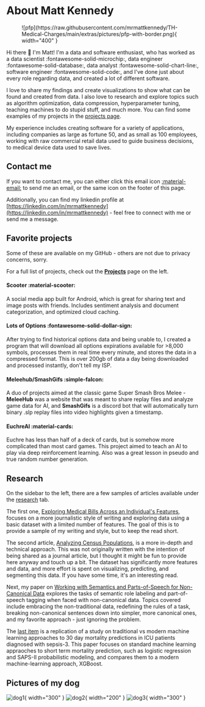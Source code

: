 # About Matt Kennedy

<!-- ![pfp](https://raw.githubusercontent.com/mrmattkennedy/TH-Medical-Charges/main/extras/pictures/pfp-with-border.png) -->
<figure markdown>
  ![pfp](https://raw.githubusercontent.com/mrmattkennedy/TH-Medical-Charges/main/extras/pictures/pfp-with-border.png){ width="400" }
</figure>

Hi there :wave: I'm Matt! I'm a data and software enthusiast, who has worked as a data scientist :fontawesome-solid-microchip:, data engineer :fontawesome-solid-database:, data analyst :fontawesome-solid-chart-line:, software engineer :fontawesome-solid-code:, and I've done just about every role regarding data, and created a lot of different software.

I love to share my findings and create visualizations to show what can be found and created from data. I also love to research and explore topics such as algorithm optimization, data compression, hyperparameter tuning, teaching machines to do stupid stuff, and much more. You can find some examples of my projects in the [projects page](/projects).

My experience includes creating software for a variety of applications, including companies as large as fortune 50, and as small as 100 employees, working with raw commercial retail data used to guide business decisions, to medical device data used to save lives.

## Contact me
If you want to contact me, you can either click this email icon [:material-email:](mailto:mdkennedy03@gmail.com) to send me an email, or the same icon on the footer of this page.

Additionally, you can find my linkedin profile at [https://linkedin.com/in/mrmattkennedy](https://linkedin.com/in/mrmattkennedy) - feel free to connect with me or send me a message.

## Favorite projects
Some of these are available on my GitHub - others are not due to privacy concerns, sorry.

For a full list of projects, check out the **[Projects](/projects)** page on the left.

#### Scooter :material-scooter:
A social media app built for Android, which is great for sharing text and image posts with friends. Includes sentiment analysis and document categorization, and optimized cloud caching.

#### Lots of Options :fontawesome-solid-dollar-sign:
After trying to find historical options data and being unable to, I created a program that will download all options expirations available for >8,000 symbols, processes them in real time every minute, and stores the data in a compressed format. This is over 200gb of data a day being downloaded and processed instantly, don't tell my ISP.

#### Meleehub/SmashGifs :simple-falcon:
A duo of projects aimed at the classic game Super Smash Bros Melee - **MeleeHub** was a website that was meant to share replay files and analyze game data for AI, and **SmashGifs** is a discord bot that will automatically turn binary .slp replay files into video highlights given a timestamp.

#### EuchreAI :material-cards:
Euchre has less than half of a deck of cards, but is somehow more complicated than most card games. This project aimed to teach an AI to play via deep reinforcement learning. Also was a great lesson in pseudo and true random number generation.

## Research

On the sidebar to the left, there are a few samples of articles available under the [research](research/insurance_charges.md) tab. 

The first one, [Exploring Medical Bills Across an Individual's Features](research/insurance_charges.md), focuses on a more journalistic style of writing and exploring data using a basic dataset with a limited number of features. The goal of this is to provide a sample of my writing and style, but to keep the read short.

The second article, [Analyzing Census Populations](research/census.ipynb), is a more in-depth and technical approach. This was not originally written with the intention of being shared as a journal article, but I thought it might be fun to provide here anyway and touch up a bit. The dataset has significantly more features and data, and more effort is spent on visualizing, predicting, and segmenting this data. If you have some time, it's an interesting read.

Next, my paper on [Working with Semantics and Parts-of-Speech for Non-Canonical Data](research/cs447.md) explores the tasks of semantic role labeling and part-of-speech tagging when faced with non-canonical data. Topics covered include embracing the non-traditional data, redefining the rules of a task, breaking non-canonical sentences down into simpler, more canonical ones, and my favorite approach - just ignoring the problem.

The [last item](research/dlh_study.ipynb) is a replication of a study on traditional vs modern machine learning approaches to 30 day mortality predictions in ICU patients diagnosed with sepsis-3. This paper focuses on standard machine learning appraoches to short term mortality prediction, such as logistic regression and SAPS-II probabilistic modeling, and compares them to a modern machine-learning approach, XGBoost.


## Pictures of my dog

![dog1](https://raw.githubusercontent.com/mrmattkennedy/TH-Medical-Charges/main/extras/pictures/dog1.png){ width="300" } ![dog2](https://raw.githubusercontent.com/mrmattkennedy/TH-Medical-Charges/main/extras/pictures/dog2.png){ width="200" } ![dog3](https://raw.githubusercontent.com/mrmattkennedy/TH-Medical-Charges/main/extras/pictures/dog3.png){ width="300" }